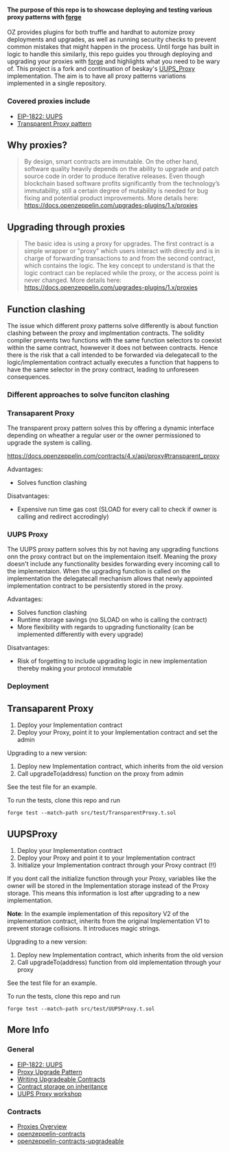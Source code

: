 #### The purpose of this repo is to showcase deploying and testing various proxy patterns with [forge](https://github.com/foundry-rs/foundry/tree/master/forge)

OZ provides plugins for both truffle and hardhat to automize proxy deployments and upgrades, as well as running security checks to prevent common mistakes that might happen in the process. Until forge has built in logic to handle this similarly, this repo guides you through deploying and upgrading your proxies with [forge](https://github.com/foundry-rs/foundry/tree/master/forge) and highlights what you need to be wary of. This project is a fork and continuation of beskay's [UUPS_Proxy](https://github.com/beskay/UUPS_Proxy) implementation. The aim is to have all proxy patterns variations implemented in a single repository.

### Covered proxies include

- [EIP-1822: UUPS](https://eips.ethereum.org/EIPS/eip-1822)
- [Transparent Proxy pattern](https://blog.openzeppelin.com/the-transparent-proxy-pattern/)

## Why proxies?

> By design, smart contracts are immutable. On the other hand, software quality heavily depends on the ability to upgrade and patch source code in order to produce iterative releases. Even though blockchain based software profits significantly from the technology’s immutability, still a certain degree of mutability is needed for bug fixing and potential product improvements. More details here: https://docs.openzeppelin.com/upgrades-plugins/1.x/proxies

## Upgrading through proxies

> The basic idea is using a proxy for upgrades. The first contract is a simple wrapper or "proxy" which users interact with directly and is in charge of forwarding transactions to and from the second contract, which contains the logic. The key concept to understand is that the logic contract can be replaced while the proxy, or the access point is never changed. More details here: https://docs.openzeppelin.com/upgrades-plugins/1.x/proxies

## Function clashing

The issue which different proxy patterns solve differently is about function clashing between the proxy and implmentation contracts. The solidity compiler prevents two functions with the same function selectors to coexist within the same contract, howwever it does not between contracts. Hence there is the risk that a call intended to be forwarded via delegatecall to the logic/implementation contract actually executes a function that happens to have the same selector in the proxy contract, leading to unforeseen consequences.

### Different approaches to solve funciton clashing

### Transaparent Proxy

The transparent proxy pattern solves this by offering a dynamic interface depending on wheather a regular user or the owner permissioned to upgrade the system is calling.

https://docs.openzeppelin.com/contracts/4.x/api/proxy#transparent_proxy

Advantages:

- Solves function clashing

Disatvantages:

- Expensive run time gas cost (SLOAD for every call to check if owner is calling and redirect accrodingly)

### UUPS Proxy

The UUPS proxy pattern solves this by not having any upgrading functions onn the proxy contract but on the implementaion itself. Meaning the proxy doesn't include any functionality besides forwarding every incoming call to the implementaion. When the upgrading function is called on the implementation the delegatecall mechanism allows that newly appointed implementation contract to be persistently stored in the proxy.

Advantages:

- Solves function clashing
- Runtime storage savings (no SLOAD on who is calling the contract)
- More flexibility with regards to upgrading functionality (can be implemented differently with every upgrade)

Disatvantages:

- Risk of forgetting to include upgrading logic in new implementation thereby making your protocol immutable

### Deployment

## Transaparent Proxy

1. Deploy your Implementation contract
2. Deploy your Proxy, point it to your Implementation contract and set the admin

Upgrading to a new version:

1. Deploy new Implementation contract, which inherits from the old version
2. Call upgradeTo(address) function on the proxy from admin

See the test file for an example.

To run the tests, clone this repo and run

```
forge test --match-path src/test/TransparentProxy.t.sol
```

## UUPSProxy

1. Deploy your Implementation contract
2. Deploy your Proxy and point it to your Implementation contract
3. Initialize your Implementation contract through your Proxy contract (!!)

If you dont call the initialize function through your Proxy, variables like the owner will be stored in the Implementation storage instead of the Proxy storage. This means this information is lost after upgrading to a new implementation.

**Note**: In the example implementation of this repository V2 of the implementation contract, inherits from the original Implementation V1 to prevent storage collisions. It introduces magic strings.

Upgrading to a new version:

1. Deploy new Implementation contract, which inherits from the old version
2. Call upgradeTo(address) function from old implementation through your proxy

See the test file for an example.

To run the tests, clone this repo and run

```
forge test --match-path src/test/UUPSProxy.t.sol
```

## More Info

### General

- [EIP-1822: UUPS](https://eips.ethereum.org/EIPS/eip-1822)
- [Proxy Upgrade Pattern](https://docs.openzeppelin.com/upgrades-plugins/1.x/proxies)
- [Writing Upgradeable Contracts](https://docs.openzeppelin.com/upgrades-plugins/1.x/writing-upgradeable)
- [Contract storage on inheritance](https://forum.openzeppelin.com/t/what-happens-with-contract-storage-on-contract-inheritance/677)
- [UUPS Proxy workshop](https://blog.openzeppelin.com/workshop-recap-deploying-more-efficient-upgradeable-contracts/)

### Contracts

- [Proxies Overview](https://docs.openzeppelin.com/contracts/3.x/api/proxy#UpgradeableProxy)
- [openzeppelin-contracts](https://github.com/OpenZeppelin/openzeppelin-contracts/tree/master/contracts)
- [openzeppelin-contracts-upgradeable](https://github.com/OpenZeppelin/openzeppelin-contracts-upgradeable/tree/master/contracts)
